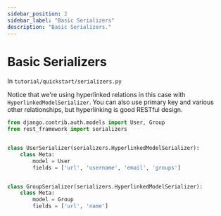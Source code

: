 ```yaml
---
sidebar_position: 2
sidebar_label: "Basic Serializers"
description: "Basic Serializers."
---
```


# Basic Serializers

In `tutorial/quickstart/serializers.py`

Notice that we're using hyperlinked relations in this case with `HyperlinkedModelSerializer`. You can also use primary key and various other relationships, but hyperlinking is good RESTful design.

```py
from django.contrib.auth.models import User, Group
from rest_framework import serializers


class UserSerializer(serializers.HyperlinkedModelSerializer):
    class Meta:
        model = User
        fields = ['url', 'username', 'email', 'groups']


class GroupSerializer(serializers.HyperlinkedModelSerializer):
    class Meta:
        model = Group
        fields = ['url', 'name']
```